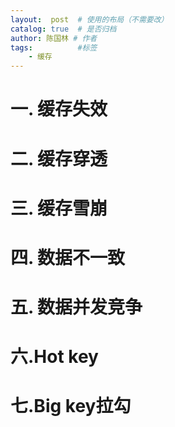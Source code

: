 ```yaml
---
layout:  post  # 使用的布局（不需要改）
catalog: true  # 是否归档
author: 陈国林 # 作者
tags:          #标签
    - 缓存
---
```


# 一. 缓存失效

# 二. 缓存穿透

# 三. 缓存雪崩

# 四. 数据不一致

# 五. 数据并发竞争

# 六.Hot key

# 七.Big key拉勾
